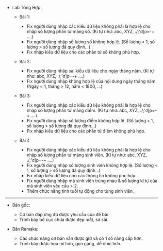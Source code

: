 * Lab Tổng Hợp:
  - Bài 1:
    + Fix người dùng nhập các kiểu dữ liệu không phải là hợp lệ cho nhập số lượng phần tử mảng số. (Kí tự như: abc, XYZ, ./;'ơ]p=-+ ....)
    + Fix người dùng nhập số lượng số không hợp lệ. (Số lượng < 1, số lượng > số lượng đã quy định...)
    + Fix nhập kiểu dữ liệu cho các phần tử số không phù hợp.
  
  - Bài 2:
    + Fix người dùng nhập sai kiểu dữ liệu cho ngày tháng năm. (Kí tự như: abc, XYZ, ./;'ơ]p=-+ ....)
    + Fix người dùng nhập không hợp lệ của nội dung ngày tháng năm. (Ngày < 1, tháng > 12, năm < 1800, ...)
  
  - Bài 3:
    + Fix người dùng nhập các kiểu dữ liệu không phải là hợp lệ cho nhập số lượng phần tử mảng điểm. (Kí tự như: abc, XYZ, ./;'ơ]p=-+ ....)
    + Fix người dùng nhập số lượng điểm không hợp lệ. (Số lượng < 1, số lượng > số lượng đã quy định...)
    + Fix nhập kiểu dữ liệu cho các phần tử điểm không phù hợp.
    
  - Bài 4
    + Fix người dùng nhập các kiểu dữ liệu không phải là hợp lệ cho nhập số lượng phần tử mảng sinh viên. (Kí tự như: abc, XYZ, ./;'ơ]p=-+ ....)
    + Fix người dùng nhập số lượng sinh viên không hợp lệ. (Số lượng < 1, số lượng > số lượng đã quy định...)
    + Fix nhập kiểu dữ liệu cho các thông tin không phù hợp.
    + Fix người dùng nhập mã sinh viên trùng nhau & số lượng kí tự của mã sinh viên yêu cầu > 2.
    + Thêm chức năng tính tuổi tự động cho từng sinh viên.
    
--------------------------------------------------------------
- Bản gốc:
  + Cơ bản đáp ứng đủ được yêu cầu của đề bài.
  + Trình bày bố cục chưa được đẹp mắt, sơ sài.
  
- Bản Remake:
  + Các chức năng cơ bản vẫn được giữ và có 1 số nâng cấp hơn.
  + Trình bày được hoa mĩ hơn, gọn gàng, dễ nhìn hơn.
